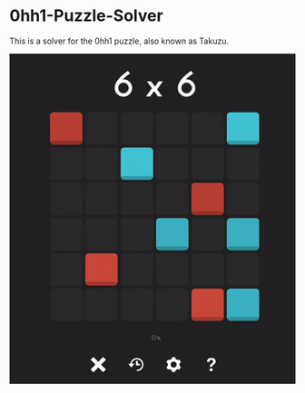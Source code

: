 # 0hh1-Puzzle-Solver
This is a solver for the 0hh1 puzzle, also known as Takuzu. 

![Alt text](./demo/solve.gif)
